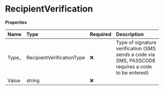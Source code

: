 # RecipientVerification

**Properties**

| Name   | Type                      | Required | Description                                                                                       |
| :----- | :------------------------ | :------- | :------------------------------------------------------------------------------------------------ |
| Type\_ | RecipientVerificationType | ❌       | Type of signature verification (SMS sends a code via SMS, PASSCODE requires a code to be entered) |
| Value  | string                    | ❌       |                                                                                                   |
